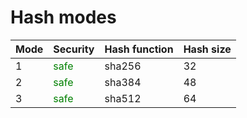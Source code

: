 # Hash modes
|Mode|Security|Hash function|Hash size|
|---|---|---|---|
|1|<span style="color:green">safe</span>|sha256|32|
|2|<span style="color:green">safe</span>|sha384|48|
|3|<span style="color:green">safe</span>|sha512|64|